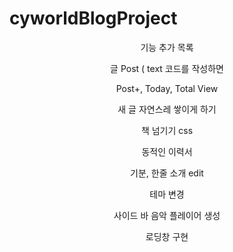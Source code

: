 # cyworldBlogProject

<div align="center">
<p>

기능 추가 목록

</p>

<p>

글 Post ( text 코드를 작성하면

</p>
<p>
Post+, Today, Total View

</p>
<p>

새 글 자연스레 쌓이게 하기

</p>
<p>

책 넘기기 css

</p>
<p>

동적인 이력서

</p>
<p>
기분, 한줄 소개 edit

</p>
<p>

테마 변경

</p>
<p>

사이드 바 음악 플레이어 생성

</p>
<p>

로딩창 구현

</p>
</div>
